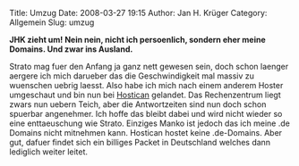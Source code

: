 Title: Umzug
Date: 2008-03-27 19:15
Author: Jan H. Krüger
Category: Allgemein
Slug: umzug

**JHK zieht um! Nein nein, nicht ich persoenlich, sondern eher meine
Domains. Und zwar ins Ausland.**  
  
Strato mag fuer den Anfang ja ganz nett gewesen sein, doch schon laenger
aergere ich mich darueber das die Geschwindigkeit mal massiv zu
wuenschen uebrig laesst. Also habe ich mich nach einem anderem Hoster
umgeschaut und bin nun bei [Hostican][] gelandet. Das Rechenzentrum
liegt zwars nun uebern Teich, aber die Antwortzeiten sind nun doch schon
spuerbar angenehmer. Ich hoffe das bleibt dabei und wird nicht wieder so
eine enttaeuschung wie Strato. Einziges Manko ist jedoch das ich meine
.de Domains nicht mitnehmen kann. Hostican hostet keine .de-Domains.
Aber gut, dafuer findet sich ein billiges Packet in Deutschland welches
dann lediglich weiter leitet.

  [Hostican]: http://www.hostican.com/
